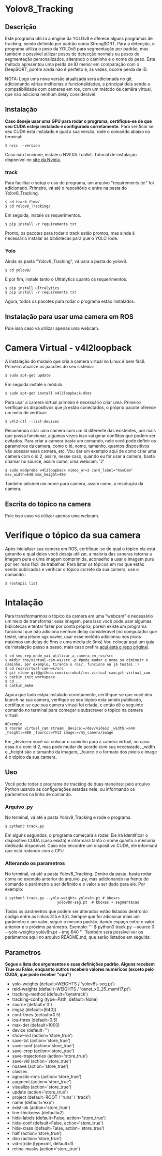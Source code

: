 # Yolov8_Tracking

## Descrição

Este programa utiliza a engine da YOLOv8 e oferece alguns programas de tracking, sendo definido por padrão como StrongSORT. Para a detecção, o programa utiliza o peso da YOLOv8 para segmentação por padrão, mas também é possível utilizar pesos de detecção normais ou pesos de segmentação personalizados, alterando o caminho e o nome do peso. Este método apresentou uma perda de ID menor em comparação com o DeepSORT, porém ainda não é perfeito e, às vezes, ocorre perda de ID.

NOTA: Logo uma nova versão atualizada será adicionada no git, adicionando várias melhorias e funcionalidades, a principal dela sendo a compatibilidade com cameras em ros, com um método de camêra virtual, que não adiciona nenhum delay considerável.

## Instalação

__Caso deseje usar uma GPU para rodar o programa, certifique-se de que seu CUDA esteja instalado e configurado corretamente.__ Para verificar se seu CUDA está instalado e qual a sua versão, rode o comando abaixo no terminal:
```
$ nvcc --version
```
Caso não funcione, instale o NVIDIA Toolkit. Tutorial de instalação disponível no [site da Nvidia](https://developer.nvidia.com/cuda-downloads).

### track

Para facilitar o setup e uso do programa, um arquivo "requirements.txt" foi adicionado. Primeiro, vá até o repositório e entre na pasta do Yolov8_Tracking.
```
$ cd track-flow/
$ cd Yolov8_Tracking/
```
Em seguida, instale os requerimentos.
```
$ pip install -r requirements.txt
```
Pronto, os pacotes para rodar o track estão prontos, mas ainda é necessário instalar as bibliotecas para que o YOLO rode.

### Yolo

Ainda na pasta "Yolov8_Tracking", vá para a pasta do yolov8.
```
$ cd yolov8/
```
E por fim, instale tanto o Ultralytics quanto os requerimentos.
```
$ pip install ultralytics
$ pip install -r requirements.txt
```
Agora, todos os pacotes para rodar o programa estão instalados.

## Instalação para usar uma camera em ROS

Pule isso caso vá utilizar apenas uma webcam.

# Camera Virtual - v4l2loopback

A instalação do modulo que cria a camera virtual no Linux é bem fácil. Primeiro atualize os pacotes do seu sistema:

```
$ sudo apt-get update
```
Em seguida instale o módulo

```
$ sudo apt-get install v4l2loopback-dkms
```

Para usar a camera virtual primeiro é necessário criar uma. Primeiro verifique os dispositivos que já estão conectados, o próprio pacote oferece um meio de verificar:

```
$ v4l2-ctl --list-devices
```
Recomendo criar uma camera com um id diferente das existentes, por mais que possa funcionar, algumas vezes isso vai gerar conflitos que podem ser evitados. Para criar a camera basta um comando, nele você pode definir os parametros da camera, como o id, nome, tamanho, quantos dispositivos vão acessar essa camera, etc. Vou dar um exemplo aqui de como criar uma camera com o id 2, assim, nesse caso, quando eu for usar a camera, basta chamar no source, assim como, uma webcam: '2'

```
$ sudo modprobe v4l2loopback video_nr=2 card_label="RosCam" max_width=640 max_height=480
```
Também adicinei um nome para camera, assim como, a resolução da camera.

## Escrita do tópico na camera

Pule isso caso vá utilizar apenas uma webcam.

# Verifique o tópico da sua camera

Após inicializar sua camera em ROS, certifique-se de qual o tópico ela está gerando e qual deles você deseja utilizar, a maioria das caneras retorna a imagem pura e uma imagem comprimida, aconselho a usar a imagem pura por ser mais fácil de trabalhar. Para listar os tópicos em ros que estão sendo publicados e verificar o tópico correto da sua camera, use o comando :

```
$ rostopic list
```
# Intalação

Para transformarmos o tópico da camera em uma "webcam" é necessário um meio de transformar essa imagem, para isso você pode usar algumas bibliotecas e tentar fazer por conta própria, porém existe um programa funcional que não adiciona nenhum delay considerável (no computador que testei, uma jetson agx xavier, usar esse metódo adicionou nos picos máximos um delay de 5ms e uma média de 3ms)
Vou colocar aqui um guia de instalação passo a passo, mais caso prefira [aqui está o repo original](https://github.com/jgoppert/ros-virtual-cam).

```
$ cd seu_rep_onde_vai_utilizar_a_camera_em_ros/src
$ mkdir ros/virtual-cam-ws/src -p #pode mudar o nome ou diminuir o caminho, por exemplo, tirando o ros/, funciona eu já testei :)
$ cd ros/virtual-cam-ws/src
$ git clone git@github.com:ixirobot/ros-virtual-cam.git virtual_cam
$ catkin_init_workspace
$ cd ..
$ catkin_make
```

Agora que tudo estṕa instalado corretamente, certifique-se que você deu launch na sua camera, verifique se seu tópico esta sendo publicado, certifique-se que sua camera virtual foi criada, e então dê o seguinte comando no terminal para começar a subscrever o tópico na camera virtual:


```
#Exemplo
$ rosrun virtual_cam stream _device:=/dev/video2 _width:=640 _height:=480 _fourcc:=YV12 image:=/my_camera/image
```
Em _device:= você vai colocar o caminho para a camera virtual, no caso essa é a com id 2, mas pode mudar de acordo com sua necessiade, _width e _height são o tamanho da imagem, _fourcc é o formato dos pixeis e image é o tópico da sua camera.


## Uso 

Você pode rodar o programa de tracking de duas maneiras: pelo arquivo Python usando as configurações setadas nele, ou informando os parâmetros na linha de comando.

### Arquivo .py

No terminal, vá até a pasta Yolov8_Tracking e rode o programa.
```
$ python3 track.py
```
Em alguns segundos, o programa começará a rodar. Ele irá identificar o dispositivo CUDA (caso exista) e informará tanto o nome quanto a memória dedicada disponível. Caso não encontre um dispositivo CUDA, ele informará que está rodando com a CPU.

### Alterando os parametros

No terminal, vá até a pasta Yolov8_Tracking. Dentro da pasta, basta rodar como no exemplo anterior do arquivo .py, mas adicionando na frente do comando o parâmetro a ser definido e o valor a ser dado para ele. Por exemplo:
```
$ python3 track.py --yolo-weights yolov8n.pt # bboxes 
                        yolov8n-seg.pt  # bboxes + segmentacao
```
Todos os parâmetros que podem ser alterados estão listados dentro do código entre as linhas 315 e 351. Sempre que for adicionar mais um parâmetro e um valor, seguir o mesmo padrão, dando espaço entre o valor anterior e o próximo parâmetro. Exemplo:
'''
$ python3 track.py --source 0 --yolo-weights yolov8n.pt --img 640
'''
Também será possível ver os parâmetros aqui no arquivo README.md, que serão listados em seguida:

## Parametros 

__Segue a lista dos argumentos e suas definições padrão. Alguns recebem True ou False, enquanto outros recebem valores numéricos (exceto pelo CUDA, que pode receber "cpu")__

 - yolo-weights (default=WEIGHTS / 'yolov8s-seg.pt')
 - reid-weights (default=WEIGHTS / 'osnet_x0_25_msmt17.pt')
 - tracking-method (default='bytetrack')
 - tracking-config (type=Path, default=None)
 - source (default='0')
 - imgsz (default=[640])
 - conf-thres (default=0.5)
 - iou-thres (default=0.5)
 - max-det (default=1000)
 - device (default='')
 - show-vid (action='store_true')
 - save-txt (action='store_true')
 - save-conf (action='store_true')
 - save-crop (action='store_true')
 - save-trajectories (action='store_true')
 - save-vid (action='store_true')
 - nosave (action='store_true')
 - classes
 - agnostic-nms (action='store_true')
 - augment (action='store_true')
 - visualize (action='store_true')
 - update (action='store_true')
 - project (default=ROOT / 'runs' / 'track')
 - name (default='exp')
 - exist-ok (action='store_true')
 - line-thickness (default=2)
 - hide-labels (default=False, action='store_true')
 - hide-conf (default=False, action='store_true')
 - hide-class (default=False, action='store_true')
 - half (action='store_true')
 - dnn (action='store_true')
 - vid-stride (type=int, default=1)
 - retina-masks (action='store_true')
